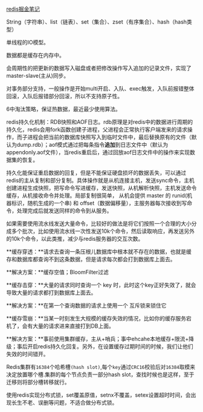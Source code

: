 [redis掘金笔记](https://juejin.im/post/5ad6e4066fb9a028d82c4b66)


String（字符串）、list（链表）、set（集合）、zset（有序集合）、hash（hash类型）

单线程的IO模型。

数据都是缓存在内存中。

会周期性的把更新的数据写入磁盘或者把修改操作写入追加的记录文件，实现了master-slave(主从)同步。

对事务部分支持，一般操作是开始multi开启、入队、exec触发，入队前报错整体回滚，入队后报错部分回滚，所以不支持原子性。

6中淘汰策略，保证热数据，最近最少使用算法。

redis持久化机制：RDB快照和AOF日志。rdb原理是对redis中的数据进行周期的持久化，redis会用fork函数创建子进程，父进程会正常执行客户端发来的请求操作，而子进程会把当前的数据库快照写入到临时文件中，最后替换原有的文件（默认为dump.rdb）；aof模式通过把每条指令**追加**到日志文件中（默认为appendonly.aof文件），当redis重启后，通过回放aof日志文件中的操作来实现数据集的恢复。

持久化能保证重启数据的回复，但是不能保证硬盘损坏的数据丢失，可以通过redis的主从复制和部分复制。具体操作就是从机连接主机，发送sync命令，主机创建进程生成快照，把写命令写进缓存，发送快照，从机解析快照，主机发送命令缓存，从机接收命令并处理。局部复制很简单， 从机会提供 master 的 runid(机器标识，随机生成的一个串) 和 offset（数据偏移量），主服务器每次接收到写命令，处理完成后就发送同样的命令到从服务。

如果需要使用流水线发送大量命令，比较好的做法是将它们按照一个合理的大小分成多个批次，比如使用流水线一次性发送10k个命令，然后读取响应，再发送另外的10k个命令，以此类推，减少与redis服务器的交互次数。

**缓存穿透：**请求去查询一条压根儿数据库中根本就不存在的数据，也就是缓存和数据库都查询不到这条数据，但是请求每次都会打到数据库上面去。

**解决方案：**缓存空值；BloomFilter过滤

**缓存击穿：**大量的请求同时查询一个 key 时，此时这个key正好失效了，就会导致大量的请求都打到数据库上面去。

**解决方案：**在第一个查询数据的请求上使用一个 互斥锁来锁住它

**缓存雪崩：**当某一时刻发生大规模的缓存失效的情况，比如你的缓存服务宕机了，会有大量的请求进来直接打到DB上面。

**解决方案：**事前使用集群缓存，主从+哨兵；事中ehcahe本地缓存+限流+降级；事后开启redis持久化回复。另外，在设置缓存过期时间的时候，我们让他们失效的时间错开。

Redis集群有`16384`个哈希槽`(hash slot)`,每个`key`通过`CRC16`校验后对`16384`取模来决定放置哪个槽.集群的每个节点负责一部分hash slot，查找时候也是这样，至于迁移则将部分槽转移就行。

使用redis实现分布式锁，set覆盖原值，setnx不覆盖，setex设置超时时间，会出现长生不老、误删等问题，不适合做分布式锁。


